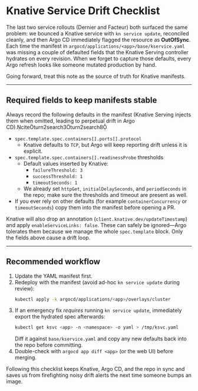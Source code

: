 # Knative Service Drift Checklist

The last two service rollouts (Dernier and Facteur) both surfaced the same
problem: we bounced a Knative service with `kn service update`, reconciled
cleanly, and then Argo CD immediately flagged the resource as **OutOfSync**.
Each time the manifest in `argocd/applications/<app>/base/kservice.yaml`
was missing a couple of defaulted fields that the Knative Serving controller
hydrates on every revision. When we forget to capture those defaults, every
Argo refresh looks like someone mutated production by hand.

Going forward, treat this note as the source of truth for Knative manifests.

---

## Required fields to keep manifests stable

Always record the following defaults in the manifest (Knative Serving injects them when omitted, leading to perpetual drift in Argo CD).citeturn2search3turn2search8

- `spec.template.spec.containers[].ports[].protocol`
  - Knative defaults to `TCP`, but Argo will keep reporting drift unless it is
    explicit.
- `spec.template.spec.containers[].readinessProbe` thresholds
  - Default values inserted by Knative:
    - `failureThreshold: 3`
    - `successThreshold: 1`
    - `timeoutSeconds: 1`
  - We already set `httpGet`, `initialDelaySeconds`, and `periodSeconds` in the
    repo; make sure the thresholds and timeout are present as well.
- If you ever rely on other defaults (for example `containerConcurrency` or
  `timeoutSeconds`) copy them into the manifest before opening a PR.

Knative will also drop an annotation (`client.knative.dev/updateTimestamp`) and
apply `enableServiceLinks: false`. These can safely be ignored—Argo tolerates
them because we manage the whole `spec.template` block. Only the fields above
cause a drift loop.

---

## Recommended workflow

1. Update the YAML manifest first.
2. Redeploy with the manifest (avoid ad-hoc `kn service update` during review):
   ```bash
   kubectl apply -k argocd/applications/<app>/overlays/cluster
   ```
3. If an emergency fix *requires* running `kn service update`, immediately
   export the hydrated spec afterwards:
   ```bash
   kubectl get ksvc <app> -n <namespace> -o yaml > /tmp/ksvc.yaml
   ```
   Diff it against `base/kservice.yaml` and copy any new defaults back into the
   repo before committing.
4. Double-check with `argocd app diff <app>` (or the web UI) before merging.

Following this checklist keeps Knative, Argo CD, and the repo in sync and saves
us from firefighting noisy drift alerts the next time someone bumps an image.

